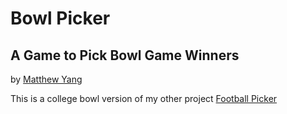 # Bowl Picker
## A Game to Pick Bowl Game Winners
by [Matthew Yang](http://matthewgyang.com)

This is a college bowl version of my other project [Football Picker](https://github.com/yang70/football-picker)
